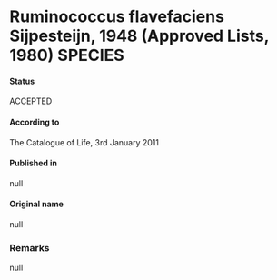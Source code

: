 Ruminococcus flavefaciens Sijpesteijn, 1948 (Approved Lists, 1980) SPECIES
=======

#### Status
ACCEPTED

#### According to
The Catalogue of Life, 3rd January 2011

#### Published in
null

#### Original name
null

### Remarks
null